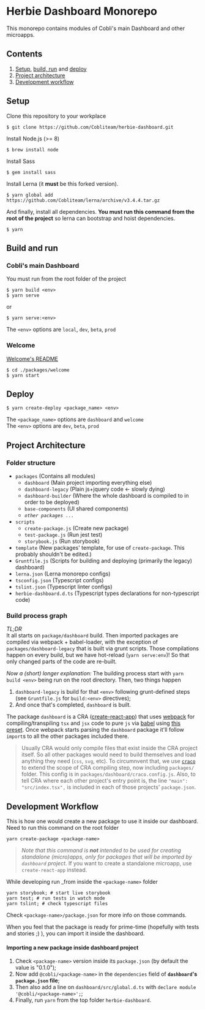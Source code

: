 # Herbie Dashboard Monorepo
This monorepo contains modules of Cobli's main Dashboard and other microapps.

## Contents
1. [Setup](#setup), [build, run](#build-and-run) and [deploy](#deploy)
2. [Project architecture](#project-architecture)
2. [Development workflow](#development-workflow)

## Setup
Clone this repository to your workplace

```
$ git clone https://github.com/Cobliteam/herbie-dashboard.git
```

Install Node.js (>= 8)
```
$ brew install node
```

Install Sass
```
$ gem install sass
```

Install Lerna (it **must** be this forked version).
```
$ yarn global add https://github.com/Cobliteam/lerna/archive/v3.4.4.tar.gz
```

And finally, install all dependencies. **You must run this command from the root of the project** so lerna can bootstrap and hoist dependencies.
```
$ yarn
```

## Build and run

### Cobli's main Dashboard

You must run from the root folder of the project

```
$ yarn build <env>
$ yarn serve
```

or

```
$ yarn serve:<env>
```

The `<env>` options are `local`, `dev`, `beta`, `prod`

### Welcome

[Welcome's README](packages/welcome/README.md)

```
$ cd ./packages/welcome
$ yarn start
```


## Deploy

```
$ yarn create-deploy <package_name> <env>
```

The `<package_name>` options are `dashboard` and `welcome`<br>
The `<env>` options are `dev`, `beta`, `prod`


## Project Architecture

### Folder structure

- `packages` (Contains all modules)
  - `dashboard` (Main project importing everything else)
  - `dashboard-legacy` (Plain js+jquery code <- slowly dying)
  - `dashboard-builder` (Where the whole dashboard is compiled to in order to be deployed)
  - `base-components` (UI shared components)
  - _`other packages ...`_
- `scripts`
  - `create-package.js` (Create new package)
  - `test-package.js` (Run jest test)
  - `storybook.js` (Run storybook)
- `template` (New packages' template, for use of `create-package`. This probably shouldn't be edited.)
- `Gruntfile.js` (Scripts for building and deploying (primarily the legacy) dashboard)
- `lerna.json` (Lerna monorepo configs)
- `tsconfig.json` (Typescript configs)
- `tslint.json` (Typescript linter configs)
- `herbie-dashboard.d.ts` (Typescript types declarations for non-typescript code)

### Build process graph

_TL;DR_
<br>
It all starts on `package/dashboard` build. Then imported packages are compiled via webpack + babel-loader, with the exception of `packages/dashboard-legacy` that is built via grunt scripts. Those compilations happen on every build, but we have hot-reload (`yarn serve:env`)! So that only changed parts of the code are re-built.

_Now a (short) longer explanation:_
The building process start with `yarn build <env>` being run on the root directory. Then, two things happen
1. `dashboard-legacy` is build for that `<env>` following grunt-defined steps (see `Gruntfile.js` for `build:<env>` directives);
2. And once that's completed, `dashboard` is built.

The package `dashboard` is a CRA ([create-react-app](https://github.com/facebook/create-react-app)) that uses [webpack]() for compiling/transpiling `tsx` and `jsx` code to pure `js` via [babel](https://babeljs.io/) using [this preset](https://github.com/facebook/create-react-app/tree/master/packages/babel-preset-react-app). Once webpack starts parsing the `dashboard` package it'll follow `import`s to all the other packages included there.

> Usually CRA would only compile files that exist inside the CRA project itself. So all other packages would need to build themselves and load anything they need (`css`, `svg`, etc). To circumnvent that, we use [`craco`](https://github.com/sharegate/craco) to extend the scope of CRA compiling step, now including `packages/` folder.
> This config is in `packages/dashboard/craco.config.js`. Also, to tell CRA where each other project's entry point is, the line `"main": "src/index.tsx",` is included in each of those projects' `package.json`.


## Development Workflow

This is how one would create a new package to use it inside our dashboard.
<br>
Need to run this command on the root folder

```
yarn create-package <package-name>
```

> _Note that this command is **not** intended to be used for creating standalone (micro)apps, only for packages that will be imported by `dashboard` project_. If you want to create a standalone microapp, use `create-react-app` instead.

While developing run _from inside the `<package-name>` folder
```
yarn storybook; # start live storybook
yarn test; # run tests in watch mode
yarn tslint; # check typescript files
```

Check `<package-name>/package.json` for more info on those commands.

When you feel that the package is ready for prime-time (hopefully with tests and stories ;) ), you can import it inside the dashboard.

#### Importing a new package inside dashboard project

1. Check `<package-name>` version inside its `package.json` (by default the value is "0.1.0");
2. Now add `@cobli/<package-name>` in the `dependencies` field of **`dashboard`'s `package.json` file**;
3. Then also add a line on `dashboard/src/global.d.ts` with `declare module '@cobli/<package-name>';`;
4. Finally, run `yarn` from the top folder `herbie-dashboard`.
